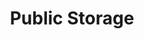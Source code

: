 ---
title: "Public Storage"
url: /downey/public-storage-bellflower-boulevard/
shop: storage rental
---